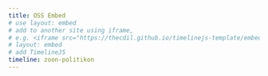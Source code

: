 ```yaml
---
title: OSS Embed
# use layout: embed 
# add to another site using iframe,
# e.g. <iframe src="https://thecdil.github.io/timelinejs-template/embed.html" width='100%' height='600' frameborder='0'></iframe>
# layout: embed
# add TimelineJS
timeline: zoon-politikon
---
```


